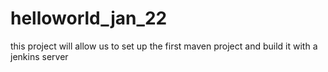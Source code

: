 # helloworld_jan_22
this project will allow us to set up the first maven project and build it with a jenkins server
